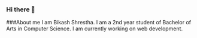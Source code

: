 ### Hi there 👋

###About me
 I am Bikash Shrestha. 
 I am a 2nd year student of Bachelor of Arts in Computer Science.
 I am currently working on web development.


<!-- ![Medium](https://user-images.githubusercontent.com/83506059/183006012-4897ecfe-c827-49bd-a9e9-87c8a1a78378.jpg) -->
